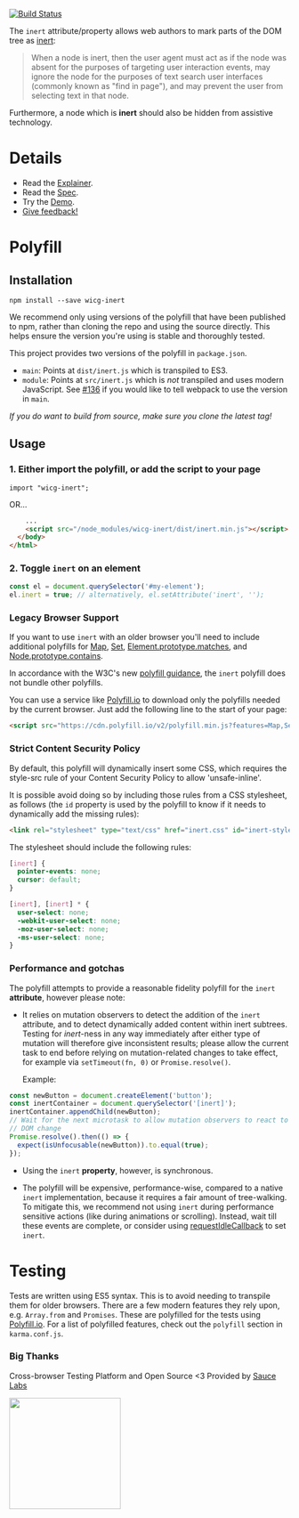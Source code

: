 [![Build Status](https://travis-ci.org/WICG/inert.svg?branch=master)](https://travis-ci.org/WICG/inert)

The `inert` attribute/property allows web authors to mark parts of the DOM tree
as [inert](https://html.spec.whatwg.org/multipage/interaction.html#inert):

> When a node is inert, then the user agent must act as if the node was absent
> for the purposes of targeting user interaction events, may ignore the node for
> the purposes of text search user interfaces (commonly known as "find in
> page"), and may prevent the user from selecting text in that node.

Furthermore, a node which is **inert** should also be hidden from assistive
technology.

# Details

- Read the [Explainer](explainer.md).
- Read the [Spec](https://whatpr.org/html/4288/interaction.html#the-inert-attribute).
- Try the [Demo](https://wicg.github.io/inert/demo/).
- [Give feedback!](https://github.com/WICG/inert/issues)

# Polyfill

## Installation

`npm install --save wicg-inert`

We recommend only using versions of the polyfill that have been published to
npm, rather than cloning the repo and using the source directly. This helps
ensure the version you're using is stable and thoroughly tested.

This project provides two versions of the polyfill in `package.json`.

- `main`: Points at `dist/inert.js` which is transpiled to ES3.
- `module`: Points at `src/inert.js` which is _not_ transpiled and uses modern
  JavaScript. See [#136](https://github.com/WICG/inert/issues/136) if
  you would like to tell webpack to use the version in `main`.

_If you do want to build from source, make sure you clone the latest tag!_

## Usage

### 1. Either import the polyfill, or add the script to your page

```
import "wicg-inert";
```

OR…

```html
    ...
    <script src="/node_modules/wicg-inert/dist/inert.min.js"></script>
  </body>
</html>
```

### 2. Toggle `inert` on an element

```js
const el = document.querySelector('#my-element');
el.inert = true; // alternatively, el.setAttribute('inert', '');
```

### Legacy Browser Support

If you want to use `inert` with an older browser you'll need to include
additional polyfills for
[Map](https://developer.mozilla.org/en-US/docs/Web/JavaScript/Reference/Global_Objects/Map),
[Set](https://developer.mozilla.org/en-US/docs/Web/JavaScript/Reference/Global_Objects/Set),
[Element.prototype.matches](https://developer.mozilla.org/en-US/docs/Web/API/Element/matches),
and [Node.prototype.contains](https://developer.mozilla.org/en-US/docs/Web/API/Node/contains).

In accordance with the W3C's new [polyfill
guidance](https://www.w3.org/2001/tag/doc/polyfills/#don-t-serve-unnecessary-polyfills),
the `inert` polyfill does not bundle other polyfills.

You can use a service like [Polyfill.io](https://polyfill.io/v2/docs/examples)
to download only the polyfills needed by the current browser. Just add the
following line to the start of your page:

```html
<script src="https://cdn.polyfill.io/v2/polyfill.min.js?features=Map,Set,Element.prototype.matches,Node.prototype.contains"></script>
```

### Strict Content Security Policy

By default, this polyfill will dynamically insert some CSS, which requires the
style-src rule of your Content Security Policy to allow 'unsafe-inline'.

It is possible avoid doing so by including those rules from a CSS stylesheet, as
follows (the `id` property is used by the polyfill to know if it needs to
dynamically add the missing rules):

```html
<link rel="stylesheet" type="text/css" href="inert.css" id="inert-style" />
```

The stylesheet should include the following rules:

```css
[inert] {
  pointer-events: none;
  cursor: default;
}

[inert], [inert] * {
  user-select: none;
  -webkit-user-select: none;
  -moz-user-select: none;
  -ms-user-select: none;
}
```

### Performance and gotchas

The polyfill attempts to provide a reasonable fidelity polyfill for the `inert`
**attribute**, however please note:

- It relies on mutation observers to detect the addition of the `inert`
  attribute, and to detect dynamically added content within inert subtrees.
  Testing for _inert_-ness in any way immediately after either type of mutation
  will therefore give inconsistent results; please allow the current task to end
  before relying on mutation-related changes to take effect, for example via
  `setTimeout(fn, 0)` or `Promise.resolve()`.

  Example:
```js
const newButton = document.createElement('button');
const inertContainer = document.querySelector('[inert]');
inertContainer.appendChild(newButton);
// Wait for the next microtask to allow mutation observers to react to the
// DOM change
Promise.resolve().then(() => {
  expect(isUnfocusable(newButton)).to.equal(true);
});
```
- Using the `inert` **property**, however, is synchronous.

- The polyfill will be expensive, performance-wise, compared to a native `inert`
  implementation, because it requires a fair amount of tree-walking. To mitigate
  this, we recommend not using `inert` during performance sensitive actions
  (like during animations or scrolling). Instead, wait till these events are
  complete, or consider using
  [requestIdleCallback](https://developer.mozilla.org/en-US/docs/Web/API/Window/requestIdleCallback)
  to set `inert`.

# Testing

Tests are written using ES5 syntax. This is to avoid needing to transpile them
for older browsers. There are a few modern features they rely upon, e.g.
`Array.from` and `Promises`. These are polyfilled for the tests using
[Polyfill.io](http://polyfill.io/). For a list of polyfilled features, check out
the `polyfill` section in `karma.conf.js`.

### Big Thanks

Cross-browser Testing Platform and Open Source <3 Provided by [Sauce Labs][homepage]

<a href="https://saucelabs.com"><img src="https://i.imgur.com/f2cK9ZQ.jpg" width="200"></a>

[homepage]: https://saucelabs.com

